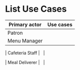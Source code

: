 # List Use Cases

| Primary actor | Use cases |
| --- | --- |
| Patron |   |
| Menu Manager |   |

| Cafeteria Staff |   |

| Meal Deliverer |   |